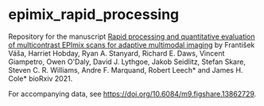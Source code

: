 # epimix_rapid_processing

Repository for the manuscript [Rapid processing and quantitative evaluation of multicontrast EPImix scans for adaptive multimodal imaging](https://www.biorxiv.org/content/10.1101/2021.02.12.430956v1) by František Váša, Harriet Hobday, Ryan A. Stanyard, Richard E. Daws, Vincent Giampetro, Owen O'Daly, David J. Lythgoe, Jakob Seidlitz, Stefan Skare, Steven C. R. Williams, Andre F. Marquand, Robert Leech* and James H. Cole* bioRxiv 2021.

For accompanying data, see <https://doi.org/10.6084/m9.figshare.13862729>.
